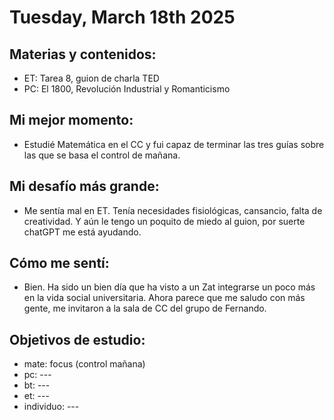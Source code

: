# Tuesday, March 18th 2025

## Materias y contenidos:
- ET: Tarea 8, guion de charla TED
- PC: El 1800, Revolución Industrial y Romanticismo
## Mi mejor momento:
- Estudié Matemática en el CC y fui capaz de terminar las tres guías sobre las que se basa el control de mañana.

## Mi desafío más grande:
- Me sentía mal en ET. Tenía necesidades fisiológicas, cansancio, falta de creatividad. Y aún le tengo un  poquito de miedo al guion, por suerte chatGPT me está ayudando.

## Cómo me sentí:
- Bien. Ha sido un bien día que ha visto a un Zat integrarse un poco más en la vida social universitaria. Ahora parece que me saludo con más gente, me invitaron a la sala de CC del grupo de Fernando.

## Objetivos de estudio:
- mate: focus (control mañana)
- pc: ---
- bt: ---
- et: ---
- individuo: ---

